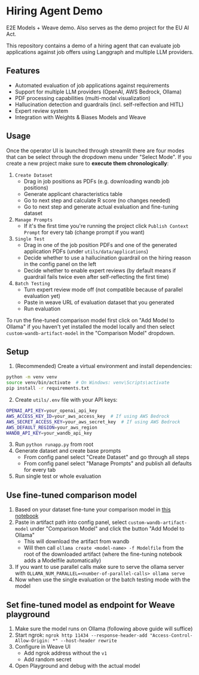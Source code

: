 # Hiring Agent Demo
E2E Models + Weave demo. Also serves as the demo project for the EU AI Act. 

This repository contains a demo of a hiring agent that can evaluate job applications against job offers using Langgraph and multiple LLM providers.

## Features
- Automated evaluation of job applications against requirements
- Support for multiple LLM providers (OpenAI, AWS Bedrock, Ollama)
- PDF processing capabilities (multi-modal visualization)
- Hallucination detection and guardrails (incl. self-relfection and HITL)
- Expert review system
- Integration with Weights & Biases Models and Weave

## Usage
Once the operator UI is launched through streamlit there are four modes that can be select through the dropdown menu under "Select Mode". If you create a new project make sure to **execute them chronologically**: 
1. `Create Dataset`
    - Drag in job positions as PDFs (e.g. downloading wandb job positions)
    - Generate applicant characteristics table
    - Go to next step and calculate R score (no changes needed)
    - Go to next step and generate actual evaluation and fine-tuning dataset
2. `Manage Prompts`
    - If it's the first time you're running the project click `Publish Context Prompt` for every tab (change prompt if you want)
3. `Single Test`
    - Drag in one of the job position PDFs and one of the generated application PDFs (under `utils/data/applications`)
    - Decide whether to use a hallucination guardrail on the hiring reason in the config panel on the left
    - Decide whether to enable expert reviews (by default means if guardrail fails twice even after self-reflecting the first time)
4. `Batch Testing`
    - Turn expert review mode off (not compatible because of parallel evaluation yet)
    - Paste in weave URL of evaluation dataset that you generated
    - Run evaluation

To run the fine-tuned comparison model first click on "Add Model to Ollama" if you haven't yet installed the model locally and then select `custom-wandb-artifact-model` in the "Comparison Model" dropdown.

## Setup
1. (Recommended) Create a virtual environment and install dependencies:
```bash
python -m venv venv
source venv/bin/activate  # On Windows: venv\Scripts\activate
pip install -r requirements.txt
```
2. Create `utils/.env` file with your API keys:
```bash
OPENAI_API_KEY=your_openai_api_key
AWS_ACCESS_KEY_ID=your_aws_access_key  # If using AWS Bedrock
AWS_SECRET_ACCESS_KEY=your_aws_secret_key  # If using AWS Bedrock
AWS_DEFAULT_REGION=your_aws_region  
WANDB_API_KEY=your_wandb_api_key 
```
3. Run `python runapp.py` from root
4. Generate dataset and create base prompts
    - From config panel select "Create Dataset" and go through all steps
    - From config panel select "Manage Prompts" and publish all defaults for every tab
5. Run single test or whole evaluation

## Use fine-tuned comparison model
1. Based on your dataset fine-tune your comparison model in [this notebook](https://colab.research.google.com/drive/1zfhbL9KwUbbCcSvy46alJDCZY7TwSVIO?usp=sharing)
2. Paste in artifact path into config panel, select `custom-wandb-artifact-model` under "Comparison Model" and click the button "Add Model to Ollama"
    - This will download the artifact from wandb
    - Will then call `ollama create <model-name> -f Modelfile` from the root of the downloaded artifact (where the fine-tuning notebook adds a Modelfile automatically)
3. If you want to use parallel calls make sure to serve the ollama server with `OLLAMA_NUM_PARALLEL=<number-of-parallel-calls> ollama serve`
4. Now when use the single evaluation or the batch testing mode with the model

## Set fine-tuned model as endpoint for Weave playground
1. Make sure the model runs on Ollama (following above guide will suffice)
2. Start ngrok: `ngrok http 11434 --response-header-add "Access-Control-Allow-Origin: *" --host-header rewrite`
3. Configure in Weave UI
    - Add ngrok address without the `v1`
    - Add random secret
4. Open Playground and debug with the actual model

